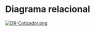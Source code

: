 # Diagrama relacional

[![DR-Cotizador.png](https://i.postimg.cc/8kxBzTxS/DR-Cotizador.png)](https://postimg.cc/qgXCmHkb)
